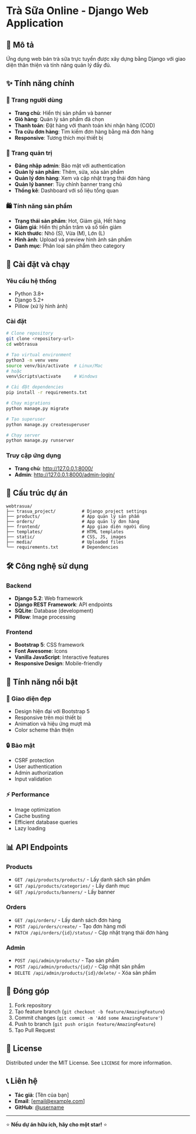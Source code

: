 # Trà Sữa Online - Django Web Application

## 📝 Mô tả
Ứng dụng web bán trà sữa trực tuyến được xây dựng bằng Django với giao diện thân thiện và tính năng quản lý đầy đủ.

## ✨ Tính năng chính

### 👥 Trang người dùng
- **Trang chủ**: Hiển thị sản phẩm và banner
- **Giỏ hàng**: Quản lý sản phẩm đã chọn
- **Thanh toán**: Đặt hàng với thanh toán khi nhận hàng (COD)
- **Tra cứu đơn hàng**: Tìm kiếm đơn hàng bằng mã đơn hàng
- **Responsive**: Tương thích mọi thiết bị

### 🔧 Trang quản trị
- **Đăng nhập admin**: Bảo mật với authentication
- **Quản lý sản phẩm**: Thêm, sửa, xóa sản phẩm
- **Quản lý đơn hàng**: Xem và cập nhật trạng thái đơn hàng
- **Quản lý banner**: Tùy chỉnh banner trang chủ
- **Thống kê**: Dashboard với số liệu tổng quan

### 🛍️ Tính năng sản phẩm
- **Trạng thái sản phẩm**: Hot, Giảm giá, Hết hàng
- **Giảm giá**: Hiển thị phần trăm và số tiền giảm
- **Kích thước**: Nhỏ (S), Vừa (M), Lớn (L)
- **Hình ảnh**: Upload và preview hình ảnh sản phẩm
- **Danh mục**: Phân loại sản phẩm theo category

## 🚀 Cài đặt và chạy

### Yêu cầu hệ thống
- Python 3.8+
- Django 5.2+
- Pillow (xử lý hình ảnh)

### Cài đặt
```bash
# Clone repository
git clone <repository-url>
cd webtrasua

# Tạo virtual environment
python3 -m venv venv
source venv/bin/activate  # Linux/Mac
# hoặc
venv\Scripts\activate     # Windows

# Cài đặt dependencies
pip install -r requirements.txt

# Chạy migrations
python manage.py migrate

# Tạo superuser
python manage.py createsuperuser

# Chạy server
python manage.py runserver
```

### Truy cập ứng dụng
- **Trang chủ**: http://127.0.0.1:8000/
- **Admin**: http://127.0.0.1:8000/admin-login/

## 📁 Cấu trúc dự án

```
webtrasua/
├── trasua_project/          # Django project settings
├── products/                # App quản lý sản phẩm
├── orders/                  # App quản lý đơn hàng
├── frontend/                # App giao diện người dùng
├── templates/               # HTML templates
├── static/                  # CSS, JS, images
├── media/                   # Uploaded files
└── requirements.txt         # Dependencies
```

## 🛠️ Công nghệ sử dụng

### Backend
- **Django 5.2**: Web framework
- **Django REST Framework**: API endpoints
- **SQLite**: Database (development)
- **Pillow**: Image processing

### Frontend
- **Bootstrap 5**: CSS framework
- **Font Awesome**: Icons
- **Vanilla JavaScript**: Interactive features
- **Responsive Design**: Mobile-friendly

## 📱 Tính năng nổi bật

### 🎨 Giao diện đẹp
- Design hiện đại với Bootstrap 5
- Responsive trên mọi thiết bị
- Animation và hiệu ứng mượt mà
- Color scheme thân thiện

### 🔒 Bảo mật
- CSRF protection
- User authentication
- Admin authorization
- Input validation

### ⚡ Performance
- Image optimization
- Cache busting
- Efficient database queries
- Lazy loading

## 📊 API Endpoints

### Products
- `GET /api/products/products/` - Lấy danh sách sản phẩm
- `GET /api/products/categories/` - Lấy danh mục
- `GET /api/products/banners/` - Lấy banner

### Orders
- `GET /api/orders/` - Lấy danh sách đơn hàng
- `POST /api/orders/create/` - Tạo đơn hàng mới
- `PATCH /api/orders/{id}/status/` - Cập nhật trạng thái đơn hàng

### Admin
- `POST /api/admin/products/` - Tạo sản phẩm
- `POST /api/admin/products/{id}/` - Cập nhật sản phẩm
- `DELETE /api/admin/products/{id}/delete/` - Xóa sản phẩm

## 🤝 Đóng góp

1. Fork repository
2. Tạo feature branch (`git checkout -b feature/AmazingFeature`)
3. Commit changes (`git commit -m 'Add some AmazingFeature'`)
4. Push to branch (`git push origin feature/AmazingFeature`)
5. Tạo Pull Request

## 📄 License

Distributed under the MIT License. See `LICENSE` for more information.

## 📞 Liên hệ

- **Tác giả**: [Tên của bạn]
- **Email**: [email@example.com]
- **GitHub**: [@username](https://github.com/username)

---

⭐ **Nếu dự án hữu ích, hãy cho một star!** ⭐